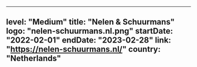 
---
level: "Medium"
title: "Nelen & Schuurmans"
logo: "nelen-schuurmans.nl.png"
startDate: "2022-02-01"
endDate: "2023-02-28"
link: "https://nelen-schuurmans.nl/"
country: "Netherlands"
---
